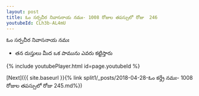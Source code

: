 ```yaml
---
layout: post
title: ఓం సర్పచీర నివాసనాయ నమః- 1008 రోజుల తపస్సులో రోజు  246
youtubeId: CLh3b-AL4mU
---
```

 
 
 ఓం సర్పచీర నివాసనాయ నమః  
 
 -  తన దుస్తులు మీద ఒక పామును ఎవరు కట్టిస్తారు 
 
  
 
  
 
 
 
 
 
 


{% include youtubePlayer.html id=page.youtubeId %}
 
[Next]({{ site.baseurl }}{% link  split1/_posts/2018-04-28-ఓం కర్త్రే నమః- 1008 రోజుల తపస్సులో రోజు  245.md%})
 
